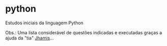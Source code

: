 # python
 Estudos iniciais da linguagem Python


Obs.: Uma lista considerável de questões indicadas e executadas graças a ajuda da "tia" [Jhamis](http://lattes.cnpq.br/5386100283791045)...
